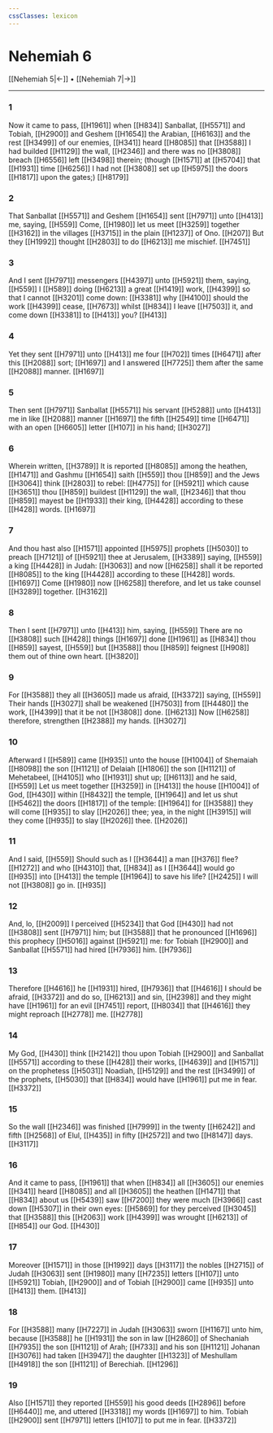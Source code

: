 ```yaml
---
cssClasses: lexicon
---
```

# Nehemiah 6

[[Nehemiah 5|←]] • [[Nehemiah 7|→]]

---

### 1
Now it came to pass, [[H1961]] when [[H834]] Sanballat, [[H5571]] and Tobiah, [[H2900]] and Geshem [[H1654]] the Arabian, [[H6163]] and the rest [[H3499]] of our enemies, [[H341]] heard [[H8085]] that [[H3588]] I had builded [[H1129]] the wall, [[H2346]] and there was no [[H3808]] breach [[H6556]] left [[H3498]] therein; (though [[H1571]] at [[H5704]] that [[H1931]] time [[H6256]] I had not [[H3808]] set up [[H5975]] the doors [[H1817]] upon the gates;) [[H8179]]

### 2
That Sanballat [[H5571]] and Geshem [[H1654]] sent [[H7971]] unto [[H413]] me, saying, [[H559]] Come, [[H1980]] let us meet [[H3259]] together [[H3162]] in the villages [[H3715]] in the plain [[H1237]] of Ono. [[H207]] But they [[H1992]] thought [[H2803]] to do [[H6213]] me mischief. [[H7451]]

### 3
And I sent [[H7971]] messengers [[H4397]] unto [[H5921]] them, saying, [[H559]] I [[H589]] doing [[H6213]] a great [[H1419]] work, [[H4399]] so that I cannot [[H3201]] come down: [[H3381]] why [[H4100]] should the work [[H4399]] cease, [[H7673]] whilst [[H834]] I leave [[H7503]] it, and come down [[H3381]] to [[H413]] you? [[H413]]

### 4
Yet they sent [[H7971]] unto [[H413]] me four [[H702]] times [[H6471]] after this [[H2088]] sort; [[H1697]] and I answered [[H7725]] them after the same [[H2088]] manner. [[H1697]]

### 5
Then sent [[H7971]] Sanballat [[H5571]] his servant [[H5288]] unto [[H413]] me in like [[H2088]] manner [[H1697]] the fifth [[H2549]] time [[H6471]] with an open [[H6605]] letter [[H107]] in his hand; [[H3027]]

### 6
Wherein written, [[H3789]] It is reported [[H8085]] among the heathen, [[H1471]] and Gashmu [[H1654]] saith [[H559]] thou [[H859]] and the Jews [[H3064]] think [[H2803]] to rebel: [[H4775]] for [[H5921]] which cause [[H3651]] thou [[H859]] buildest [[H1129]] the wall, [[H2346]] that thou [[H859]] mayest be [[H1933]] their king, [[H4428]] according to these [[H428]] words. [[H1697]]

### 7
And thou hast also [[H1571]] appointed [[H5975]] prophets [[H5030]] to preach [[H7121]] of [[H5921]] thee at Jerusalem, [[H3389]] saying, [[H559]] a king [[H4428]] in Judah: [[H3063]] and now [[H6258]] shall it be reported [[H8085]] to the king [[H4428]] according to these [[H428]] words. [[H1697]] Come [[H1980]] now [[H6258]] therefore, and let us take counsel [[H3289]] together. [[H3162]]

### 8
Then I sent [[H7971]] unto [[H413]] him, saying, [[H559]] There are no [[H3808]] such [[H428]] things [[H1697]] done [[H1961]] as [[H834]] thou [[H859]] sayest, [[H559]] but [[H3588]] thou [[H859]] feignest [[H908]] them out of thine own heart. [[H3820]]

### 9
For [[H3588]] they all [[H3605]] made us afraid, [[H3372]] saying, [[H559]] Their hands [[H3027]] shall be weakened [[H7503]] from [[H4480]] the work, [[H4399]] that it be not [[H3808]] done. [[H6213]] Now [[H6258]] therefore, strengthen [[H2388]] my hands. [[H3027]]

### 10
Afterward I [[H589]] came [[H935]] unto the house [[H1004]] of Shemaiah [[H8098]] the son [[H1121]] of Delaiah [[H1806]] the son [[H1121]] of Mehetabeel, [[H4105]] who [[H1931]] shut up; [[H6113]] and he said, [[H559]] Let us meet together [[H3259]] in [[H413]] the house [[H1004]] of God, [[H430]] within [[H8432]] the temple, [[H1964]] and let us shut [[H5462]] the doors [[H1817]] of the temple: [[H1964]] for [[H3588]] they will come [[H935]] to slay [[H2026]] thee; yea, in the night [[H3915]] will they come [[H935]] to slay [[H2026]] thee. [[H2026]]

### 11
And I said, [[H559]] Should such as I [[H3644]] a man [[H376]] flee? [[H1272]] and who [[H4310]] that, [[H834]] as I [[H3644]] would go [[H935]] into [[H413]] the temple [[H1964]] to save his life? [[H2425]] I will not [[H3808]] go in. [[H935]]

### 12
And, lo, [[H2009]] I perceived [[H5234]] that God [[H430]] had not [[H3808]] sent [[H7971]] him; but [[H3588]] that he pronounced [[H1696]] this prophecy [[H5016]] against [[H5921]] me: for Tobiah [[H2900]] and Sanballat [[H5571]] had hired [[H7936]] him. [[H7936]]

### 13
Therefore [[H4616]] he [[H1931]] hired, [[H7936]] that [[H4616]] I should be afraid, [[H3372]] and do so, [[H6213]] and sin, [[H2398]] and they might have [[H1961]] for an evil [[H7451]] report, [[H8034]] that [[H4616]] they might reproach [[H2778]] me. [[H2778]]

### 14
My God, [[H430]] think [[H2142]] thou upon Tobiah [[H2900]] and Sanballat [[H5571]] according to these [[H428]] their works, [[H4639]] and [[H1571]] on the prophetess [[H5031]] Noadiah, [[H5129]] and the rest [[H3499]] of the prophets, [[H5030]] that [[H834]] would have [[H1961]] put me in fear. [[H3372]]

### 15
So the wall [[H2346]] was finished [[H7999]] in the twenty [[H6242]] and fifth [[H2568]] of Elul, [[H435]] in fifty [[H2572]] and two [[H8147]] days. [[H3117]]

### 16
And it came to pass, [[H1961]] that when [[H834]] all [[H3605]] our enemies [[H341]] heard [[H8085]] and all [[H3605]] the heathen [[H1471]] that [[H834]] about us [[H5439]] saw [[H7200]] they were much [[H3966]] cast down [[H5307]] in their own eyes: [[H5869]] for they perceived [[H3045]] that [[H3588]] this [[H2063]] work [[H4399]] was wrought [[H6213]] of [[H854]] our God. [[H430]]

### 17
Moreover [[H1571]] in those [[H1992]] days [[H3117]] the nobles [[H2715]] of Judah [[H3063]] sent [[H1980]] many [[H7235]] letters [[H107]] unto [[H5921]] Tobiah, [[H2900]] and of Tobiah [[H2900]] came [[H935]] unto [[H413]] them. [[H413]]

### 18
For [[H3588]] many [[H7227]] in Judah [[H3063]] sworn [[H1167]] unto him, because [[H3588]] he [[H1931]] the son in law [[H2860]] of Shechaniah [[H7935]] the son [[H1121]] of Arah; [[H733]] and his son [[H1121]] Johanan [[H3076]] had taken [[H3947]] the daughter [[H1323]] of Meshullam [[H4918]] the son [[H1121]] of Berechiah. [[H1296]]

### 19
Also [[H1571]] they reported [[H559]] his good deeds [[H2896]] before [[H6440]] me, and uttered [[H3318]] my words [[H1697]] to him. Tobiah [[H2900]] sent [[H7971]] letters [[H107]] to put me in fear. [[H3372]]
